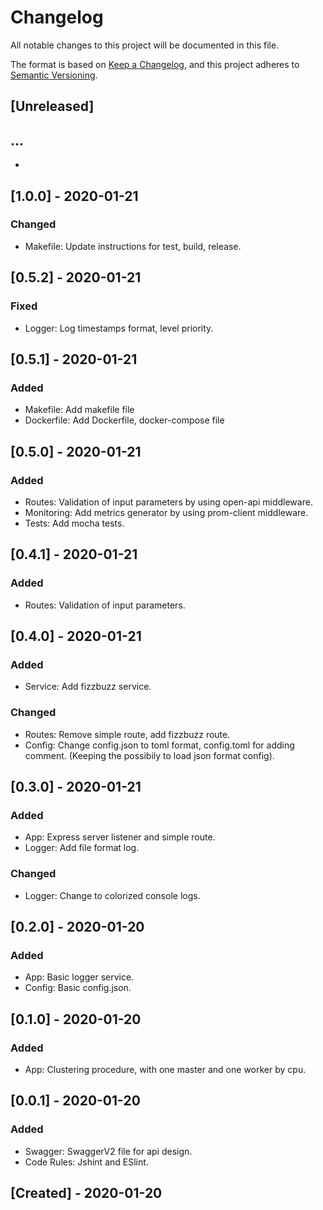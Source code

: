 # Changelog
All notable changes to this project will be documented in this file.

The format is based on [Keep a Changelog](https://keepachangelog.com/en/1.0.0/),
and this project adheres to [Semantic Versioning](https://semver.org/spec/v2.0.0.html).



## [Unreleased]

...
-
-


## [1.0.0] -  2020-01-21

### Changed

- Makefile: Update instructions for test, build, release.

## [0.5.2] -  2020-01-21

### Fixed

- Logger: Log timestamps format, level priority.

## [0.5.1] -  2020-01-21

### Added

- Makefile: Add makefile file
- Dockerfile: Add Dockerfile, docker-compose file

## [0.5.0] -  2020-01-21

### Added

- Routes: Validation of input parameters by using open-api middleware.
- Monitoring: Add metrics generator by using prom-client middleware.
- Tests: Add mocha tests.

## [0.4.1] -  2020-01-21

### Added

- Routes: Validation of input parameters.

## [0.4.0] - 2020-01-21

### Added

- Service: Add fizzbuzz service.

### Changed

- Routes: Remove simple route, add fizzbuzz route.
- Config: Change config.json to toml format, config.toml for adding comment. (Keeping the possibily to load json format config).
  
## [0.3.0] - 2020-01-21

### Added

- App: Express server listener and simple route.
- Logger: Add file format log.

### Changed

- Logger: Change to colorized console logs.

## [0.2.0] - 2020-01-20

### Added

- App: Basic logger service.
- Config: Basic config.json.

## [0.1.0] - 2020-01-20

### Added

- App: Clustering procedure, with one master and one worker by cpu.

## [0.0.1] - 2020-01-20

### Added

- Swagger: SwaggerV2 file for api design.
- Code Rules: Jshint and ESlint.

## [Created] - 2020-01-20
